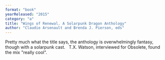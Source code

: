 ```yaml
---
format: "book"
yearReleased: "2015"
category: "a"
title: "Wings of Renewal. A Solarpunk Dragon Anthology"
author: "Claudie Arsenault and Brenda J. Pierson, eds"
---
```

Pretty much what the title says, the anthology is  overwhelmingly fantasy, though with a solarpunk cast.
 
T.X. Watson, interviewed for   Obsolete, found the mix "really cool".
 